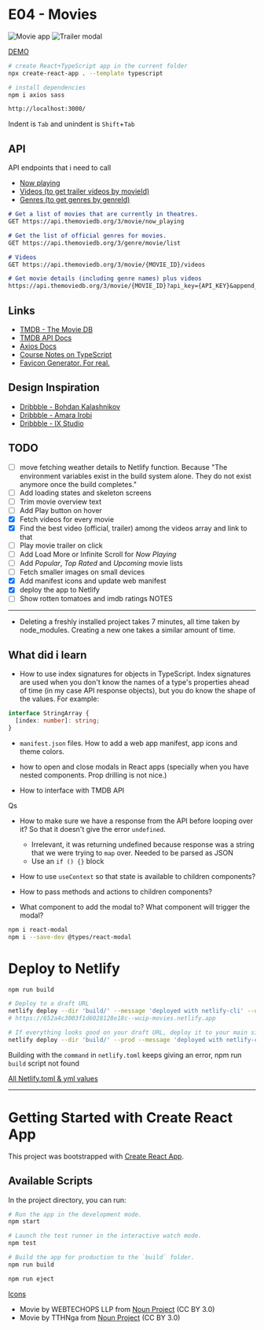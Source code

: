 # E04 - Movies

![Movie app](./movie-app.png)
![Trailer modal](./movie-trailer-modal.png)

[DEMO](https://wuip-movies.netlify.app/)

```bash
# create React+TypeScript app in the current folder
npx create-react-app . --template typescript

# install dependencies
npm i axios sass
```

```bash
http://localhost:3000/
```

Indent is `Tab` and unindent is `Shift`+`Tab`

API
---

API endpoints that i need to call

- [Now playing](https://developer.themoviedb.org/reference/movie-now-playing-list)
- [Videos (to get trailer videos by movieId)](https://developer.themoviedb.org/reference/movie-videos)
- [Genres (to get genres by genreId)](https://developer.themoviedb.org/reference/genre-movie-list)

```md
# Get a list of movies that are currently in theatres.
GET https://api.themoviedb.org/3/movie/now_playing

# Get the list of official genres for movies.
GET https://api.themoviedb.org/3/genre/movie/list

# Videos
GET https://api.themoviedb.org/3/movie/{MOVIE_ID}/videos

# Get movie details (including genre names) plus videos
https://api.themoviedb.org/3/movie/{MOVIE_ID}?api_key={API_KEY}&append_to_response=videos
```

Links
---

- [TMDB - The Movie DB](https://www.themoviedb.org/)
- [TMDB API Docs](https://developer.themoviedb.org/docs)
- [Axios Docs](https://axios-http.com/docs/intro)
- [Course Notes on TypeScript](https://mapas.pages.labranet.jamk.fi/web-user-interface-programming/01.-Materials/08.-TypeScript/#introduction)
- [Favicon Generator. For real.](https://realfavicongenerator.net/)

Design Inspiration
---

- [Dribbble - Bohdan Kalashnikov](https://dribbble.com/shots/21445115-Moopo-movie-streaming-website)
- [Dribbble - Amara Irobi](https://dribbble.com/shots/19190864-Cinema-Information-Website-Mobile-View)
- [Dribbble - IX Studio](https://dribbble.com/shots/19889469-FilMAX-Movie-Film-Cinema-TV-Template)

TODO
---

- [ ] move fetching weather details to Netlify function. Because "The environment variables exist in the build system alone. They do not exist anymore once the build completes."
- [ ] Add loading states and skeleton screens
- [ ] Trim movie overview text
- [ ] Add Play button on hover
- [x] Fetch videos for every movie
- [x] Find the best video (official, trailer) among the videos array and link to that
- [ ] Play movie trailer on click
- [ ] Add Load More or Infinite Scroll for _Now Playing_
- [ ] Add _Popular_, _Top Rated_ and _Upcoming_ movie lists
- [ ] Fetch smaller images on small devices
- [x] Add manifest icons and update web manifest
- [x] deploy the app to Netlify
- [ ] Show rotten tomatoes and imdb ratings
NOTES
---

- Deleting a freshly installed project takes 7 minutes, all time taken by node_modules. Creating a new one takes a similar amount of time.


What did i learn
---
- How to use index signatures for objects in TypeScript. Index signatures are used when you don't know the names of a type's properties ahead of time (in my case API response objects), but you do know the shape of the values. For example:

```ts
interface StringArray {
  [index: number]: string;
}
```

- `manifest.json` files. How to add a web app manifest, app icons and theme colors.

- how to open and close modals in React apps (specially when you have nested components. Prop drilling is not nice.)

- How to interface with TMDB API


Qs
- How to make sure we have a response from the API before looping over it? So that it doesn't give the error `undefined`.
  - Irrelevant, it was returning undefined because response was a string that we were trying to `map` over. Needed to be parsed as JSON
  - Use an `if () {}` block

- How to use `useContext` so that state is available to children components?
- How to pass methods and actions to children components?
- What component to add the modal to? What component will trigger the modal?

```bash
npm i react-modal
npm i --save-dev @types/react-modal
```

# Deploy to Netlify

```bash
npm run build

# Deploy to a draft URL
netlify deploy --dir 'build/' --message 'deployed with netlify-cli' --open 
# https://652a4c3003f1d6028128e18c--wuip-movies.netlify.app

# If everything looks good on your draft URL, deploy it to your main site URL with the --prod flag.
netlify deploy --dir 'build/' --prod --message 'deployed with netlify-cli' --open 
```

Building with the `command` in `netlify.toml` keeps giving an error, npm run `build` script not found

[All Netlify.toml & yml values](https://gist.github.com/DavidWells/43884f15aed7e4dcb3a6dad06430b756)

---

# Getting Started with Create React App

This project was bootstrapped with [Create React App](https://github.com/facebook/create-react-app).

## Available Scripts

In the project directory, you can run:

```bash
# Run the app in the development mode.
npm start 

# Launch the test runner in the interactive watch mode.
npm test 

# Build the app for production to the `build` folder.
npm run build

npm run eject
```


[Icons](https://thenounproject.com/browse/collection-icon/entertainment-and-movie-solid-streaming-on-screen-127119/?p=1)
- Movie by WEBTECHOPS LLP from <a href="https://thenounproject.com/browse/icons/term/movie/" target="_blank" title="Movie Icons">Noun Project</a> (CC BY 3.0)
- Movie by TTHNga from <a href="https://thenounproject.com/browse/icons/term/movie/" target="_blank" title="Movie Icons">Noun Project</a> (CC BY 3.0)
